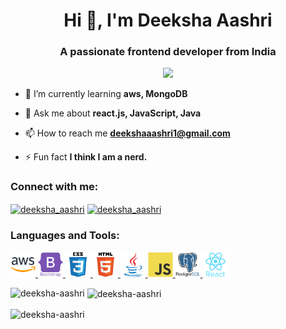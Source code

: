
<h1 align="center">Hi 👋, I'm Deeksha Aashri</h1>
<h3 align="center">A passionate frontend developer from India</h3>

<p align="center" width="400px" height="400px"> <img src="https://contentstatic.techgig.com/photo/74548080/4-essential-skills-every-net-developer-must-possess.jpg?67629" /> </p>


- 🌱 I’m currently learning **aws, MongoDB**

- 💬 Ask me about **react.js, JavaScript, Java**

- 📫 How to reach me **deekshaaashri1@gmail.com**

- ⚡ Fun fact **I think I am a nerd.**

<h3 align="left">Connect with me:</h3>
<p align="left">
<a href="https://instagram.com/deeksha_aashri" target="blank"><img align="center" src="https://raw.githubusercontent.com/rahuldkjain/github-profile-readme-generator/master/src/images/icons/Social/instagram.svg" alt="deeksha_aashri" height="30" width="40" /></a>
<a href="https://www.leetcode.com/deeksha_aashri" target="blank"><img align="center" src="https://raw.githubusercontent.com/rahuldkjain/github-profile-readme-generator/master/src/images/icons/Social/leet-code.svg" alt="deeksha_aashri" height="30" width="40" /></a>
</p>

<h3 align="left">Languages and Tools:</h3>
<p align="left"> <a href="https://aws.amazon.com" target="_blank" rel="noreferrer"> <img src="https://raw.githubusercontent.com/devicons/devicon/master/icons/amazonwebservices/amazonwebservices-original-wordmark.svg" alt="aws" width="40" height="40"/> </a> <a href="https://getbootstrap.com" target="_blank" rel="noreferrer"> <img src="https://raw.githubusercontent.com/devicons/devicon/master/icons/bootstrap/bootstrap-plain-wordmark.svg" alt="bootstrap" width="40" height="40"/> </a> <a href="https://www.w3schools.com/css/" target="_blank" rel="noreferrer"> <img src="https://raw.githubusercontent.com/devicons/devicon/master/icons/css3/css3-original-wordmark.svg" alt="css3" width="40" height="40"/> </a> <a href="https://www.w3.org/html/" target="_blank" rel="noreferrer"> <img src="https://raw.githubusercontent.com/devicons/devicon/master/icons/html5/html5-original-wordmark.svg" alt="html5" width="40" height="40"/> </a> <a href="https://www.java.com" target="_blank" rel="noreferrer"> <img src="https://raw.githubusercontent.com/devicons/devicon/master/icons/java/java-original.svg" alt="java" width="40" height="40"/> </a> <a href="https://developer.mozilla.org/en-US/docs/Web/JavaScript" target="_blank" rel="noreferrer"> <img src="https://raw.githubusercontent.com/devicons/devicon/master/icons/javascript/javascript-original.svg" alt="javascript" width="40" height="40"/> </a> <a href="https://www.postgresql.org" target="_blank" rel="noreferrer"> <img src="https://raw.githubusercontent.com/devicons/devicon/master/icons/postgresql/postgresql-original-wordmark.svg" alt="postgresql" width="40" height="40"/> </a> <a href="https://reactjs.org/" target="_blank" rel="noreferrer"> <img src="https://raw.githubusercontent.com/devicons/devicon/master/icons/react/react-original-wordmark.svg" alt="react" width="40" height="40"/> </a> </p>

<p><img align="left" src="https://github-readme-stats.vercel.app/api/top-langs?username=deeksha-aashri&show_icons=true&locale=en&layout=compact" alt="deeksha-aashri" /></p>

<p>&nbsp;<img align="center" src="https://github-readme-stats.vercel.app/api?username=deeksha-aashri&show_icons=true&locale=en" alt="deeksha-aashri" /></p>

<p><img align="center" src="https://github-readme-streak-stats.herokuapp.com/?user=deeksha-aashri&" alt="deeksha-aashri" /></p>
